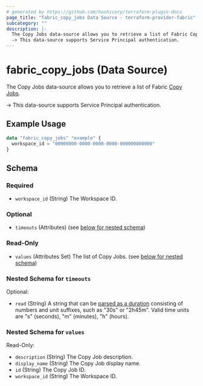 ```yaml
---
# generated by https://github.com/hashicorp/terraform-plugin-docs
page_title: "fabric_copy_jobs Data Source - terraform-provider-fabric"
subcategory: ""
description: |-
  The Copy Jobs data-source allows you to retrieve a list of Fabric Copy Jobs https://learn.microsoft.comfabric/data-factory/what-is-copy-job.
  -> This data-source supports Service Principal authentication.
---
```


# fabric_copy_jobs (Data Source)

The Copy Jobs data-source allows you to retrieve a list of Fabric [Copy Jobs](https://learn.microsoft.comfabric/data-factory/what-is-copy-job).

-> This data-source supports Service Principal authentication.

## Example Usage

```terraform
data "fabric_copy_jobs" "example" {
  workspace_id = "00000000-0000-0000-0000-000000000000"
}
```

<!-- schema generated by tfplugindocs -->
## Schema

### Required

- `workspace_id` (String) The Workspace ID.

### Optional

- `timeouts` (Attributes) (see [below for nested schema](#nestedatt--timeouts))

### Read-Only

- `values` (Attributes Set) The list of Copy Jobs. (see [below for nested schema](#nestedatt--values))

<a id="nestedatt--timeouts"></a>

### Nested Schema for `timeouts`

Optional:

- `read` (String) A string that can be [parsed as a duration](https://pkg.go.dev/time#ParseDuration) consisting of numbers and unit suffixes, such as "30s" or "2h45m". Valid time units are "s" (seconds), "m" (minutes), "h" (hours).

<a id="nestedatt--values"></a>

### Nested Schema for `values`

Read-Only:

- `description` (String) The Copy Job description.
- `display_name` (String) The Copy Job display name.
- `id` (String) The Copy Job ID.
- `workspace_id` (String) The Workspace ID.
